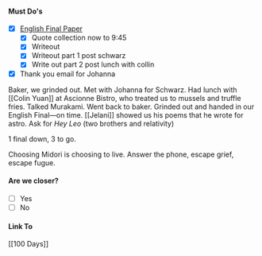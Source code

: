#### Must Do's

- [x] [English Final Paper](https://docs.google.com/document/d/1WXUYLLQH2QGN8PAZm6hKEL2SuXq-G4XsDQTT4V9tCIg/edit?tab=t.0)
	- [x] Quote collection now to 9:45
	- [x] Writeout 
	- [x] Writeout part 1 post schwarz
	- [x] Write out part 2 post lunch with collin
- [x] Thank you email for Johanna

Baker, we grinded out. Met with Johanna for Schwarz. Had lunch with [[Colin Yuan]] at Ascionne Bistro, who treated us to mussels and truffle fries. Talked Murakami. Went back to baker. Grinded out and handed in our English Final—on time. [[Jelani]] showed us his poems that he wrote for astro. Ask for *Hey Leo* (two brothers and relativity)

1 final down, 3 to go.

Choosing Midori is choosing to live. Answer the phone, escape grief, escape fugue.

#### Are we closer?
- [ ] Yes
- [ ] No
#### Link To
[[100 Days]]
